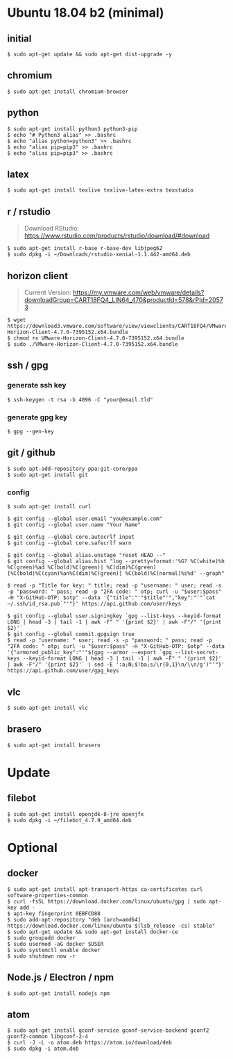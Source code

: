 # Ubuntu 18.04 b2 (minimal)

## initial

`$ sudo apt-get update && sudo apt-get dist-upgrade -y`

## chromium
```
$ sudo apt-get install chromium-browser
```

## python
```
$ sudo apt-get install python3 python3-pip
$ echo "# Python3 alias" >> .bashrc
$ echo "alias python=python3" >> .bashrc
$ echo "alias pip=pip3" >> .bashrc
$ echo "alias pip=pip3" >> .bashrc
```

## latex
```
$ sudo apt-get install texlive texlive-latex-extra texstudio
```

## r / rstudio

> Download RStudio: https://www.rstudio.com/products/rstudio/download/#download

```
$ sudo apt-get install r-base r-base-dev libjpeg62
$ sudo dpkg -i ~/Downloads/rstudio-xenial-1.1.442-amd64.deb
```

## horizon client

> Current Version: https://my.vmware.com/web/vmware/details?downloadGroup=CART18FQ4_LIN64_470&productId=578&rPId=20573

```
$ wget https://download3.vmware.com/software/view/viewclients/CART18FQ4/VMware-Horizon-Client-4.7.0-7395152.x64.bundle
$ chmod +x VMware-Horizon-Client-4.7.0-7395152.x64.bundle 
$ sudo ./VMware-Horizon-Client-4.7.0-7395152.x64.bundle
```

## ssh / gpg
### generate ssh key
```
$ ssh-keygen -t rsa -b 4096 -C "your@email.tld"
```

### generate gpg key
```
$ gpg --gen-key
```

## git / github
```
$ sudo apt-add-repository ppa:git-core/ppa
$ sudo apt-get install git
```

### config
```
$ sudo apt-get install curl

$ git config --global user.email "you@example.com"
$ git config --global user.name "Your Name"

$ git config --global core.autocrlf input
$ git config --global core.safecrlf warn

$ git config --global alias.unstage "reset HEAD --"
$ git config --global alias.hist "log --pretty=format:'%G? %C(white)%h %C(green)%ad %C(bold)%C(green)| %C(dim)%C(green)[%C(bold)%C(cyan)%an%C(dim)%C(green)] %C(bold)%C(normal)%s%d' --graph"

$ read -p "Title for key: " title; read -p "username: " user; read -s -p "password: " pass; read -p "2FA code: " otp; curl -u "$user:$pass" -H "X-GitHub-OTP: $otp" --data '{"title":"'"$title"'","key":"'"`cat ~/.ssh/id_rsa.pub`"'"}' https://api.github.com/user/keys

$ git config --global user.signingkey `gpg --list-keys --keyid-format LONG | head -3 | tail -1 | awk -F" " '{print $2}' | awk -F"/" '{print $2}'`
$ git config --global commit.gpgsign true
$ read -p "username: " user; read -s -p "password: " pass; read -p "2FA code: " otp; curl -u "$user:$pass" -H "X-GitHub-OTP: $otp" --data '{"armored_public_key":"'"$(gpg --armor --export `gpg --list-secret-keys --keyid-format LONG | head -3 | tail -1 | awk -F" " '{print $2}' | awk -F"/" '{print $2}'` | sed -E ':a;N;$!ba;s/\r{0,1}\n/\\n/g')"'"}' https://api.github.com/user/gpg_keys
```

## vlc
```
$ sudo apt-get install vlc
```

## brasero
```
$ sudo apt-get install brasero
```

# Update

## filebot
```
$ sudo apt-get install openjdk-8-jre openjfx
$ sudo dpkg -i ~/filebot_4.7.9_amd64.deb
```


# Optional


## docker
```
$ sudo apt-get install apt-transport-https ca-certificates curl software-properties-common
$ curl -fsSL https://download.docker.com/linux/ubuntu/gpg | sudo apt-key add -
$ apt-key fingerprint 0EBFCD88
$ sudo add-apt-repository "deb [arch=amd64] https://download.docker.com/linux/ubuntu $(lsb_release -cs) stable"
$ sudo apt-get update && sudo apt-get install docker-ce
$ sudo groupadd docker
$ sudo usermod -aG docker $USER
$ sudo systemctl enable docker
$ sudo shutdown now -r
```

## Node.js / Electron / npm
```
$ sudo apt-get install nodejs npm
```

## atom
```
$ sudo apt-get install gconf-service gconf-service-backend gconf2 gconf2-common libgconf-2-4
$ curl -J -L -o atom.deb https://atom.io/download/deb
$ sudo dpkg -i atom.deb
```
